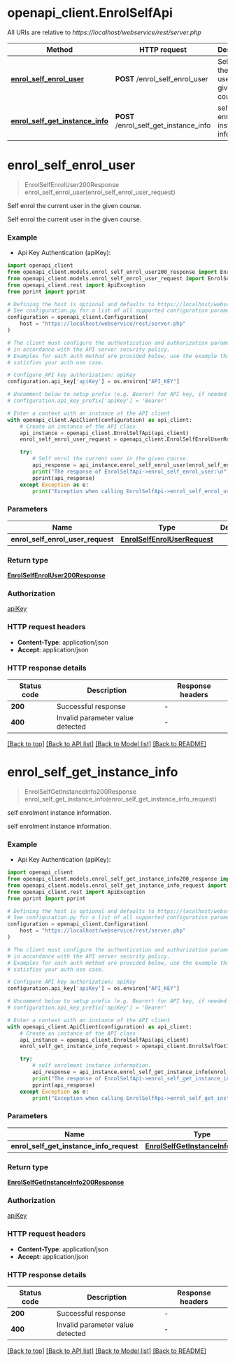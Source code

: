# openapi_client.EnrolSelfApi

All URIs are relative to *https://localhost/webservice/rest/server.php*

Method | HTTP request | Description
------------- | ------------- | -------------
[**enrol_self_enrol_user**](EnrolSelfApi.md#enrol_self_enrol_user) | **POST** /enrol_self_enrol_user | Self enrol the current user in the given course.
[**enrol_self_get_instance_info**](EnrolSelfApi.md#enrol_self_get_instance_info) | **POST** /enrol_self_get_instance_info | self enrolment instance information.


# **enrol_self_enrol_user**
> EnrolSelfEnrolUser200Response enrol_self_enrol_user(enrol_self_enrol_user_request)

Self enrol the current user in the given course.

Self enrol the current user in the given course.

### Example

* Api Key Authentication (apiKey):

```python
import openapi_client
from openapi_client.models.enrol_self_enrol_user200_response import EnrolSelfEnrolUser200Response
from openapi_client.models.enrol_self_enrol_user_request import EnrolSelfEnrolUserRequest
from openapi_client.rest import ApiException
from pprint import pprint

# Defining the host is optional and defaults to https://localhost/webservice/rest/server.php
# See configuration.py for a list of all supported configuration parameters.
configuration = openapi_client.Configuration(
    host = "https://localhost/webservice/rest/server.php"
)

# The client must configure the authentication and authorization parameters
# in accordance with the API server security policy.
# Examples for each auth method are provided below, use the example that
# satisfies your auth use case.

# Configure API key authorization: apiKey
configuration.api_key['apiKey'] = os.environ["API_KEY"]

# Uncomment below to setup prefix (e.g. Bearer) for API key, if needed
# configuration.api_key_prefix['apiKey'] = 'Bearer'

# Enter a context with an instance of the API client
with openapi_client.ApiClient(configuration) as api_client:
    # Create an instance of the API class
    api_instance = openapi_client.EnrolSelfApi(api_client)
    enrol_self_enrol_user_request = openapi_client.EnrolSelfEnrolUserRequest() # EnrolSelfEnrolUserRequest | 

    try:
        # Self enrol the current user in the given course.
        api_response = api_instance.enrol_self_enrol_user(enrol_self_enrol_user_request)
        print("The response of EnrolSelfApi->enrol_self_enrol_user:\n")
        pprint(api_response)
    except Exception as e:
        print("Exception when calling EnrolSelfApi->enrol_self_enrol_user: %s\n" % e)
```



### Parameters


Name | Type | Description  | Notes
------------- | ------------- | ------------- | -------------
 **enrol_self_enrol_user_request** | [**EnrolSelfEnrolUserRequest**](EnrolSelfEnrolUserRequest.md)|  | 

### Return type

[**EnrolSelfEnrolUser200Response**](EnrolSelfEnrolUser200Response.md)

### Authorization

[apiKey](../README.md#apiKey)

### HTTP request headers

 - **Content-Type**: application/json
 - **Accept**: application/json

### HTTP response details

| Status code | Description | Response headers |
|-------------|-------------|------------------|
**200** | Successful response |  -  |
**400** | Invalid parameter value detected |  -  |

[[Back to top]](#) [[Back to API list]](../README.md#documentation-for-api-endpoints) [[Back to Model list]](../README.md#documentation-for-models) [[Back to README]](../README.md)

# **enrol_self_get_instance_info**
> EnrolSelfGetInstanceInfo200Response enrol_self_get_instance_info(enrol_self_get_instance_info_request)

self enrolment instance information.

self enrolment instance information.

### Example

* Api Key Authentication (apiKey):

```python
import openapi_client
from openapi_client.models.enrol_self_get_instance_info200_response import EnrolSelfGetInstanceInfo200Response
from openapi_client.models.enrol_self_get_instance_info_request import EnrolSelfGetInstanceInfoRequest
from openapi_client.rest import ApiException
from pprint import pprint

# Defining the host is optional and defaults to https://localhost/webservice/rest/server.php
# See configuration.py for a list of all supported configuration parameters.
configuration = openapi_client.Configuration(
    host = "https://localhost/webservice/rest/server.php"
)

# The client must configure the authentication and authorization parameters
# in accordance with the API server security policy.
# Examples for each auth method are provided below, use the example that
# satisfies your auth use case.

# Configure API key authorization: apiKey
configuration.api_key['apiKey'] = os.environ["API_KEY"]

# Uncomment below to setup prefix (e.g. Bearer) for API key, if needed
# configuration.api_key_prefix['apiKey'] = 'Bearer'

# Enter a context with an instance of the API client
with openapi_client.ApiClient(configuration) as api_client:
    # Create an instance of the API class
    api_instance = openapi_client.EnrolSelfApi(api_client)
    enrol_self_get_instance_info_request = openapi_client.EnrolSelfGetInstanceInfoRequest() # EnrolSelfGetInstanceInfoRequest | 

    try:
        # self enrolment instance information.
        api_response = api_instance.enrol_self_get_instance_info(enrol_self_get_instance_info_request)
        print("The response of EnrolSelfApi->enrol_self_get_instance_info:\n")
        pprint(api_response)
    except Exception as e:
        print("Exception when calling EnrolSelfApi->enrol_self_get_instance_info: %s\n" % e)
```



### Parameters


Name | Type | Description  | Notes
------------- | ------------- | ------------- | -------------
 **enrol_self_get_instance_info_request** | [**EnrolSelfGetInstanceInfoRequest**](EnrolSelfGetInstanceInfoRequest.md)|  | 

### Return type

[**EnrolSelfGetInstanceInfo200Response**](EnrolSelfGetInstanceInfo200Response.md)

### Authorization

[apiKey](../README.md#apiKey)

### HTTP request headers

 - **Content-Type**: application/json
 - **Accept**: application/json

### HTTP response details

| Status code | Description | Response headers |
|-------------|-------------|------------------|
**200** | Successful response |  -  |
**400** | Invalid parameter value detected |  -  |

[[Back to top]](#) [[Back to API list]](../README.md#documentation-for-api-endpoints) [[Back to Model list]](../README.md#documentation-for-models) [[Back to README]](../README.md)


